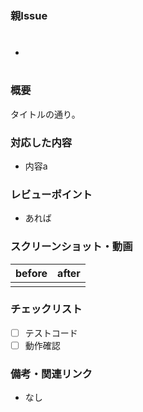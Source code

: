 ### 親Issue

- #

### 概要

タイトルの通り。

### 対応した内容

- 内容a

### レビューポイント

- あれば

### スクリーンショット・動画

| before | after |
| :-: | :-: |
|  |  |

### チェックリスト

- [ ] テストコード
- [ ] 動作確認

### 備考・関連リンク

- なし
